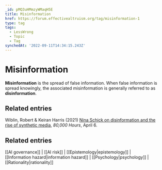 ```yaml
---
_id: pMQ3uHMmzyWMaqH5E
title: Misinformation
href: https://forum.effectivealtruism.org/tag/misinformation-1
type: tag
tags:
  - LessWrong
  - Topic
  - Tag
synchedAt: '2022-09-11T14:34:15.243Z'
---
```

# Misinformation

**Misinformation** is the spread of false information. When false information is spread knowingly, the associated misinformation is generally referred to as **disinformation**.

Related entries
---------------

Wiblin, Robert & Keiran Harris (2021) [Nina Schick on disinformation and the rise of synthetic media](https://80000hours.org/podcast/episodes/nina-schick-disinformation-synthetic-media/), *80,000 Hours*, April 6.

Related entries
---------------

[[AI governance]] | [[AI risk]] | [[Epistemology|epistemology]] | [[Information hazard|information hazard]] | [[Psychology|psychology]] | [[Rationality|rationality]]